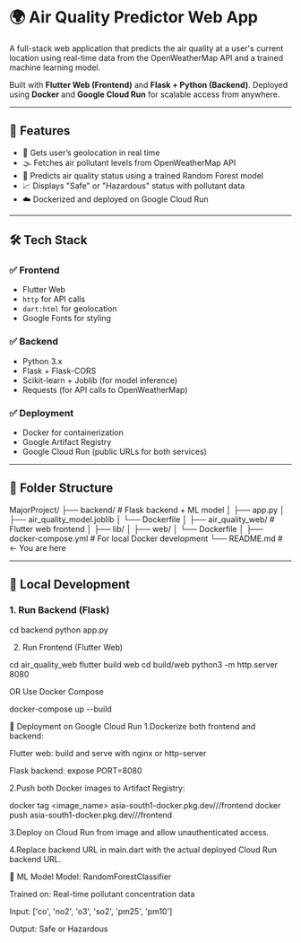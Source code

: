 # 🌍 Air Quality Predictor Web App

A full-stack web application that predicts the air quality at a user's current location using real-time data from the OpenWeatherMap API and a trained machine learning model.

Built with **Flutter Web (Frontend)** and **Flask + Python (Backend)**. Deployed using **Docker** and **Google Cloud Run** for scalable access from anywhere.

---

## 🚀 Features

- 📍 Gets user’s geolocation in real time
- 🌫 Fetches air pollutant levels from OpenWeatherMap API
- 🧠 Predicts air quality status using a trained Random Forest model
- 📈 Displays "Safe" or "Hazardous" status with pollutant data
- ☁️ Dockerized and deployed on Google Cloud Run

---

## 🛠️ Tech Stack

### ✅ Frontend
- Flutter Web
- `http` for API calls
- `dart:html` for geolocation
- Google Fonts for styling

### ✅ Backend
- Python 3.x
- Flask + Flask-CORS
- Scikit-learn + Joblib (for model inference)
- Requests (for API calls to OpenWeatherMap)

### ✅ Deployment
- Docker for containerization
- Google Artifact Registry
- Google Cloud Run (public URLs for both services)

---

## 📂 Folder Structure

MajorProject/
├── backend/                  # Flask backend + ML model
│   ├── app.py
│   ├── air_quality_model.joblib
│   └── Dockerfile
│
├── air_quality_web/          # Flutter web frontend
│   ├── lib/
│   ├── web/
│   └── Dockerfile
│
├── docker-compose.yml        # For local Docker development
└── README.md                 # ← You are here


---

## 🧪 Local Development

### 1. Run Backend (Flask)

cd backend
python app.py

2. Run Frontend (Flutter Web)

cd air_quality_web
flutter build web
cd build/web
python3 -m http.server 8080

OR Use Docker Compose

docker-compose up --build


🚢 Deployment on Google Cloud Run
1.Dockerize both frontend and backend:

Flutter web: build and serve with nginx or http-server

Flask backend: expose PORT=8080

2.Push both Docker images to Artifact Registry:

docker tag <image_name> asia-south1-docker.pkg.dev/<PROJECT-ID>/<REPO>/frontend
docker push asia-south1-docker.pkg.dev/<PROJECT-ID>/<REPO>/frontend

3.Deploy on Cloud Run from image and allow unauthenticated access.

4.Replace backend URL in main.dart with the actual deployed Cloud Run backend URL.


🧠 ML Model
Model: RandomForestClassifier

Trained on: Real-time pollutant concentration data

Input: ['co', 'no2', 'o3', 'so2', 'pm25', 'pm10']

Output: Safe or Hazardous
